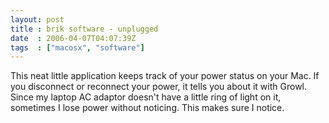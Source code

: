 ```yaml
---
layout: post
title : brik software - unplugged
date  : 2006-04-07T04:07:39Z
tags  : ["macosx", "software"]
---
```

This neat little application keeps track of your power status on your Mac.  If you disconnect or reconnect your power, it tells you about it with Growl.  Since my laptop AC adaptor doesn't have a little ring of light on it, sometimes I lose power without noticing.  This makes sure I notice.
